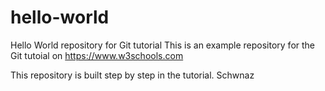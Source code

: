 # hello-world
Hello World repository for Git tutorial
This is an example repository for the Git tutoial on https://www.w3schools.com

This repository is built step by step in the tutorial. 
Schwnaz

